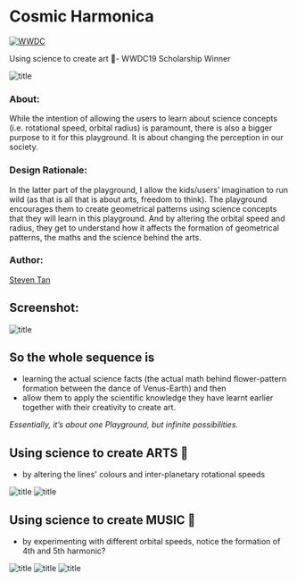 # Cosmic Harmonica

[![WWDC](https://img.shields.io/badge/WWDC%20Scholarship-Winner-4099FF.svg)](https://developer.apple.com/wwdc)

Using science to create art 🎨- WWDC19 Scholarship Winner

![title](screenshots/readme1.jpg)


### About:

While the intention of allowing the users to learn about science concepts (i.e. rotational speed, orbital radius) is paramount, there is also a bigger purpose to it for this playground. It is about changing the perception in our society.

### Design Rationale:

In the latter part of the playground, I allow the kids/users’ imagination to run wild (as that is all that is about arts, freedom to think). The playground encourages them to create geometrical patterns using science concepts that they will learn in this playground. And by altering the orbital speed and radius, they get to understand how it affects the formation of geometrical patterns, the maths and the science behind the arts.

### Author:
[Steven Tan](https://github.com/StevenTan)

## Screenshot:

![title](screenshots/readme2.PNG)

## So the whole sequence is 
* learning the actual science facts (the actual math behind flower-pattern formation between the dance of Venus-Earth) and then 
* allow them to apply the scientific knowledge they have learnt earlier together with their creativity to create art. 

*Essentially, it’s about one Playground, but infinite possibilities.*


## Using science to create ARTS 🎨
* by altering the lines' colours and inter-planetary rotational speeds

![title](screenshots/readme3.PNG)
![title](screenshots/readme7.PNG)

## Using science to create MUSIC 🎼
* by experimenting with different orbital speeds, notice the formation of 4th and 5th harmonic?

![title](screenshots/readme6.PNG)
![title](screenshots/readme5.PNG)
![title](screenshots/readme8.PNG)






